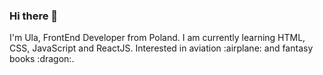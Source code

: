 ### Hi there 👋

<!--
**um-postolowicz/um-postolowicz** is a ✨ _special_ ✨ repository because its `README.md` (this file) appears on your GitHub profile.
--!>

I'm Ula, FrontEnd Developer from Poland.
I am currently learning HTML, CSS, JavaScript and ReactJS. 

Interested in aviation :airplane: and fantasy books :dragon:.


